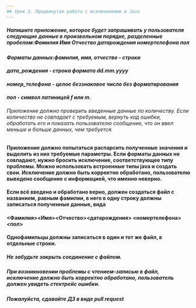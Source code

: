 ```yaml
---
## Урок 3. Продвинутая работа с исключениями в Java
---
```

##### Напишите приложение, которое будет запрашивать у пользователя следующие данные в произвольном порядке, разделенные пробелом:Фамилия Имя Отчество датарождения номертелефона пол 
#### _Форматы данных:фамилия, имя, отчество - строки_
#### _дата_рождения - строка формата dd.mm.yyyy_
#### _номер_телефона - целое беззнаковое число без форматирования_ 
#### _пол - символ латиницей f или m._ 
###### Приложение должно проверить введенные данные по количеству. Если количество не совпадает с требуемым, вернуть код ошибки, обработать его и показать пользователю сообщение, что он ввел меньше и больше данных, чем требуется.

#### Приложение должно попытаться распарсить полученные значения и выделить из них требуемые параметры. Если форматы данных не совпадают, нужно бросить исключение, соответствующее типу проблемы. Можно использовать встроенные типы java и создать свои. Исключение должно быть корректно обработано, пользователю выведено сообщение с информацией, что именно неверно.

#### Если всё введено и обработано верно, должен создаться файл с названием, равным фамилии, в него в одну строку должны записаться полученные данные, вида
#### <Фамилия><Имя><Отчество><датарождения> <номертелефона><пол>
#### Однофамильцы должны записаться в один и тот же файл, в отдельные строки.

##### Не забудьте закрыть соединение с файлом.
##### При возникновении проблемы с чтением-записью в файл, исключение должно быть корректно обработано, пользователь должен увидеть стектрейс ошибки.
###### ***Пожалуйста, сдавайте ДЗ в виде pull request***